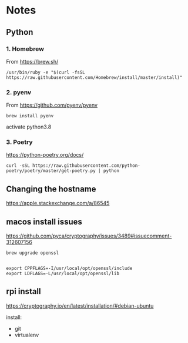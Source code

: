 # Notes

## Python

### 1. Homebrew

From https://brew.sh/

```
/usr/bin/ruby -e "$(curl -fsSL https://raw.githubusercontent.com/Homebrew/install/master/install)"
```

### 2. pyenv

From https://github.com/pyenv/pyenv

```
brew install pyenv
```

activate python3.8

### 3. Poetry

https://python-poetry.org/docs/

```
curl -sSL https://raw.githubusercontent.com/python-poetry/poetry/master/get-poetry.py | python
```

## Changing the hostname

https://apple.stackexchange.com/a/86545

## macos install issues

https://github.com/pyca/cryptography/issues/3489#issuecomment-312607156

```
brew upgrade openssl


export CPPFLAGS=-I/usr/local/opt/openssl/include
export LDFLAGS=-L/usr/local/opt/openssl/lib
```

## rpi install

https://cryptography.io/en/latest/installation/#debian-ubuntu

install:
- git
- virtualenv
